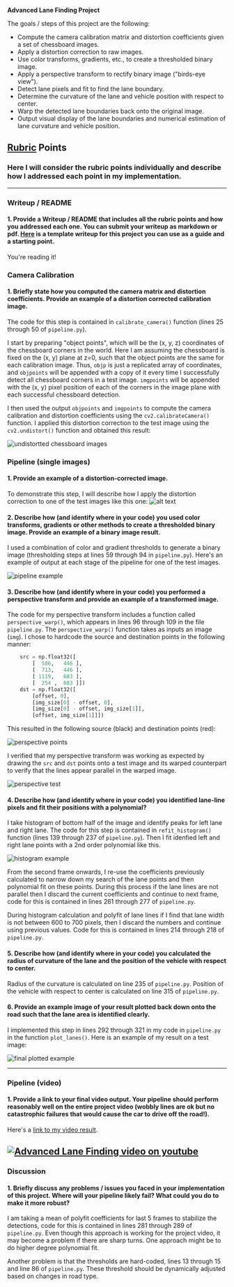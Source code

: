 **Advanced Lane Finding Project**

The goals / steps of this project are the following:

* Compute the camera calibration matrix and distortion coefficients given a set of chessboard images.
* Apply a distortion correction to raw images.
* Use color transforms, gradients, etc., to create a thresholded binary image.
* Apply a perspective transform to rectify binary image ("birds-eye view").
* Detect lane pixels and fit to find the lane boundary.
* Determine the curvature of the lane and vehicle position with respect to center.
* Warp the detected lane boundaries back onto the original image.
* Output visual display of the lane boundaries and numerical estimation of lane curvature and vehicle position.

[//]: # (Image References)

[image1]: ./examples/undistort_output.png "Undistorted"
[image2]: ./test_images/test1.jpg "Road Transformed"
[image3]: ./examples/binary_combo_example.jpg "Binary Example"
[image4]: ./examples/warped_straight_lines.jpg "Warp Example"
[image5]: ./examples/color_fit_lines.jpg "Fit Visual"
[image6]: ./examples/example_output.jpg "Output"
[video1]: ./project_video.mp4 "Video"

## [Rubric](https://review.udacity.com/#!/rubrics/571/view) Points

### Here I will consider the rubric points individually and describe how I addressed each point in my implementation.  

---

### Writeup / README

#### 1. Provide a Writeup / README that includes all the rubric points and how you addressed each one.  You can submit your writeup as markdown or pdf.  [Here](https://github.com/udacity/CarND-Advanced-Lane-Lines/blob/master/writeup_template.md) is a template writeup for this project you can use as a guide and a starting point.  

You're reading it!

### Camera Calibration

#### 1. Briefly state how you computed the camera matrix and distortion coefficients. Provide an example of a distortion corrected calibration image.

The code for this step is contained in `calibrate_camera()` function (lines 25 through 50 of `pipeline.py`).  

I start by preparing "object points", which will be the (x, y, z) coordinates of the chessboard corners in the world. Here I am assuming the chessboard is fixed on the (x, y) plane at z=0, such that the object points are the same for each calibration image.  Thus, `objp` is just a replicated array of coordinates, and `objpoints` will be appended with a copy of it every time I successfully detect all chessboard corners in a test image.  `imgpoints` will be appended with the (x, y) pixel position of each of the corners in the image plane with each successful chessboard detection.  

I then used the output `objpoints` and `imgpoints` to compute the camera calibration and distortion coefficients using the `cv2.calibrateCamera()` function.  I applied this distortion correction to the test image using the `cv2.undistort()` function and obtained this result: 

![undistortted chessboard images](./output_images/camera_cal/undistort.gif)

### Pipeline (single images)

#### 1. Provide an example of a distortion-corrected image.

To demonstrate this step, I will describe how I apply the distortion correction to one of the test images like this one:
![alt text](./output_images/undistort-test4.gif)

#### 2. Describe how (and identify where in your code) you used color transforms, gradients or other methods to create a thresholded binary image.  Provide an example of a binary image result.

I used a combination of color and gradient thresholds to generate a binary image (thresholding steps at lines 59 through 94 in `pipeline.py`).  Here's an example of output at each stage of the pipeline for one of the test images.

![pipeline example](./output_images/pipeline.jpg)

#### 3. Describe how (and identify where in your code) you performed a perspective transform and provide an example of a transformed image.

The code for my perspective transform includes a function called `perspective_warp()`, which appears in lines 96 through 109 in the file `pipeline.py`.  The `perspective_warp()` function takes as inputs an image (`img`).  I chose to hardcode the source and destination points in the following manner:

```python
    src = np.float32([
        [  586,   446 ],
        [  713,   446 ],
        [ 1119,   683 ],
        [  254 ,  683 ]])
    dst = np.float32([
        [offset, 0], 
        [img_size[0] - offset, 0], 
        [img_size[0] - offset, img_size[1]], 
        [offset, img_size[1]]])
```

This resulted in the following source (black) and destination points (red):

![perspective points](./output_images/perspective-points.jpg)

I verified that my perspective transform was working as expected by drawing the `src` and `dst` points onto a test image and its warped counterpart to verify that the lines appear parallel in the warped image.

![perspective test](./output_images/perspective-test.jpg)

#### 4. Describe how (and identify where in your code) you identified lane-line pixels and fit their positions with a polynomial?

I take histogram of bottom half of the image and identify peaks for left lane and right lane. The code for this step is contained in `refit_histogram()` function (lines 139 through 237 of `pipeline.py`). Then I fit idenfied left and right lane points with a 2nd order polynomial like this.

![histogram example](./output_images/test1-4-histogram-fit.jpg)

From the second frame onwards, I re-use the coefficients previously calculated to narrow down my search of the lane points and then polynomial fit on these points. During this process if the lane lines are not parallel then I discard the current coefficients and continue to next frame, code for this is contained in lines 261 through 277 of `pipeline.py`.

During histogram calculation and polyfit of lane lines if I find that lane width is not between 600 to 700 pixels, then I discard the numbers and continue using previous values. Code for this is contained in lines 214 through 218 of `pipeline.py`.

#### 5. Describe how (and identify where in your code) you calculated the radius of curvature of the lane and the position of the vehicle with respect to center.

Radius of the curvature is calculated on line 235 of `pipeline.py`. Position of the vehicle with respect to center is calculated on line 315 of `pipeline.py`.

#### 6. Provide an example image of your result plotted back down onto the road such that the lane area is identified clearly.

I implemented this step in lines 292 through 321 in my code in `pipeline.py` in the function `plot_lanes()`.  Here is an example of my result on a test image:

![final plotted example](./output_images/test6-5-final.jpg)

---

### Pipeline (video)

#### 1. Provide a link to your final video output.  Your pipeline should perform reasonably well on the entire project video (wobbly lines are ok but no catastrophic failures that would cause the car to drive off the road!).

Here's a [link to my video result](./output_images/project_video.mp4).

[![Advanced Lane Finding video on youtube](https://img.youtube.com/vi/SZ690B3u7pg/0.jpg)](https://www.youtube.com/watch?v=SZ690B3u7pg)
---

### Discussion

#### 1. Briefly discuss any problems / issues you faced in your implementation of this project.  Where will your pipeline likely fail?  What could you do to make it more robust?

I am taking a mean of polyfit coefficients for last 5 frames to stabilize the detections, code for this is contained in lines 281 through 289 of `pipeline.py`. Even though this approach is working for the project video, it may become a problem if there are sharp turns. One approach might be to do higher degree polynomial fit.

Another problem is that the thresholds are hard-coded, lines 13 through 15 and line 86 of `pipeline.py`. These threshold should be dynamically adjusted based on changes in road type.
